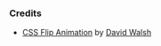 
### Credits

* [CSS Flip Animation](https://codepen.io/darkwing/pen/bCali) by [David Walsh](https://codepen.io/darkwing/)